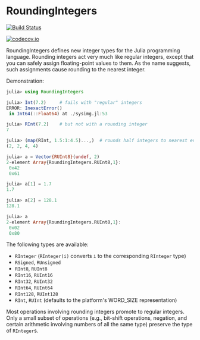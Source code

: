 # RoundingIntegers

[![Build Status](https://travis-ci.org/JuliaMath/RoundingIntegers.jl.svg?branch=master)](https://travis-ci.org/JuliaMath/RoundingIntegers.jl)

[![codecov.io](http://codecov.io/github/JuliaMath/RoundingIntegers.jl/coverage.svg?branch=master)](http://codecov.io/github/JuliaMath/RoundingIntegers.jl?branch=master)

RoundingIntegers defines new integer types for the Julia programming
language. Rounding integers act very much like regular integers,
except that you can safely assign floating-point values to them. As the name
suggests, such assignments cause rounding to the nearest integer.

Demonstration:
```julia
julia> using RoundingIntegers

julia> Int(7.2)     # fails with "regular" integers
ERROR: InexactError()
 in Int64(::Float64) at ./sysimg.jl:53

julia> RInt(7.2)    # but not with a rounding integer
7

julia> (map(RInt, 1.5:1:4.5)...,)  # rounds half integers to nearest even
(2, 2, 4, 4)

julia> a = Vector{RUInt8}(undef, 2)
2-element Array{RoundingIntegers.RUInt8,1}:
 0x42
 0x61

julia> a[1] = 1.7
1.7

julia> a[2] = 128.1
128.1

julia> a
2-element Array{RoundingIntegers.RUInt8,1}:
 0x02
 0x80
```

The following types are available:
- `RInteger` (`RInteger(i)` converts `i` to the corresponding `RInteger` type)
- `RSigned`, `RUnsigned`
- `RInt8`, `RUInt8`
- `RInt16`, `RUInt16`
- `RInt32`, `RUInt32`
- `RInt64`, `RUInt64`
- `RInt128`, `RUInt128`
- `RInt`, `RUInt` (defaults to the platform's WORD_SIZE representation)

Most operations involving rounding integers promote to regular
integers. Only a small subset of operations (e.g., bit-shift operations,
negation, and certain arithmetic involving numbers of all the same
type) preserve the type of `RInteger`s.
